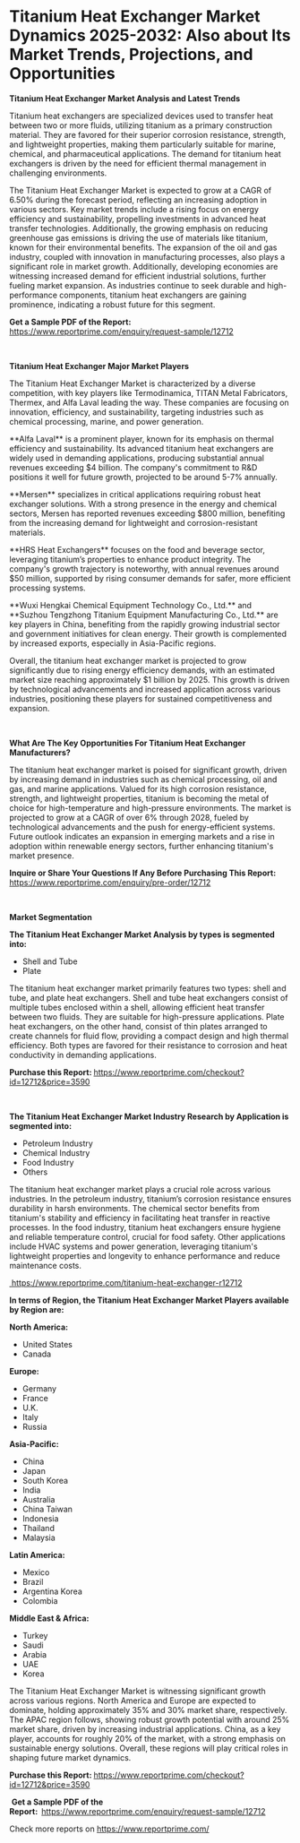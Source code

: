 <p><h1>Titanium Heat Exchanger Market Dynamics 2025-2032: Also about Its Market Trends, Projections, and Opportunities</h1></p><p><strong>Titanium Heat Exchanger Market Analysis and Latest Trends</strong></p>
<p><p>Titanium heat exchangers are specialized devices used to transfer heat between two or more fluids, utilizing titanium as a primary construction material. They are favored for their superior corrosion resistance, strength, and lightweight properties, making them particularly suitable for marine, chemical, and pharmaceutical applications. The demand for titanium heat exchangers is driven by the need for efficient thermal management in challenging environments.</p><p>The Titanium Heat Exchanger Market is expected to grow at a CAGR of 6.50% during the forecast period, reflecting an increasing adoption in various sectors. Key market trends include a rising focus on energy efficiency and sustainability, propelling investments in advanced heat transfer technologies. Additionally, the growing emphasis on reducing greenhouse gas emissions is driving the use of materials like titanium, known for their environmental benefits. The expansion of the oil and gas industry, coupled with innovation in manufacturing processes, also plays a significant role in market growth. Additionally, developing economies are witnessing increased demand for efficient industrial solutions, further fueling market expansion. As industries continue to seek durable and high-performance components, titanium heat exchangers are gaining prominence, indicating a robust future for this segment.</p></p>
<p><strong>Get a Sample PDF of the Report:&nbsp;</strong> <a href="https://www.reportprime.com/enquiry/request-sample/12712?utm_campaign=2470&utm_medium=2&utm_source=Github&utm_content=ia&utm_term=19032025&utm_id=titanium-heat-exchanger">https://www.reportprime.com/enquiry/request-sample/12712</a></p>
<p>&nbsp;</p>
<p><strong>Titanium Heat Exchanger Major Market Players</strong></p>
<p><p>The Titanium Heat Exchanger Market is characterized by a diverse competition, with key players like Termodinamica, TITAN Metal Fabricators, Thermex, and Alfa Laval leading the way. These companies are focusing on innovation, efficiency, and sustainability, targeting industries such as chemical processing, marine, and power generation.</p><p>**Alfa Laval** is a prominent player, known for its emphasis on thermal efficiency and sustainability. Its advanced titanium heat exchangers are widely used in demanding applications, producing substantial annual revenues exceeding $4 billion. The company's commitment to R&D positions it well for future growth, projected to be around 5-7% annually.</p><p>**Mersen** specializes in critical applications requiring robust heat exchanger solutions. With a strong presence in the energy and chemical sectors, Mersen has reported revenues exceeding $800 million, benefiting from the increasing demand for lightweight and corrosion-resistant materials.</p><p>**HRS Heat Exchangers** focuses on the food and beverage sector, leveraging titanium’s properties to enhance product integrity. The company's growth trajectory is noteworthy, with annual revenues around $50 million, supported by rising consumer demands for safer, more efficient processing systems.</p><p>**Wuxi Hengkai Chemical Equipment Technology Co., Ltd.** and **Suzhou Tengzhong Titanium Equipment Manufacturing Co., Ltd.** are key players in China, benefiting from the rapidly growing industrial sector and government initiatives for clean energy. Their growth is complemented by increased exports, especially in Asia-Pacific regions.</p><p>Overall, the titanium heat exchanger market is projected to grow significantly due to rising energy efficiency demands, with an estimated market size reaching approximately $1 billion by 2025. This growth is driven by technological advancements and increased application across various industries, positioning these players for sustained competitiveness and expansion.</p></p>
<p>&nbsp;</p>
<p><strong>What Are The Key Opportunities For Titanium Heat Exchanger Manufacturers?</strong></p>
<p><p>The titanium heat exchanger market is poised for significant growth, driven by increasing demand in industries such as chemical processing, oil and gas, and marine applications. Valued for its high corrosion resistance, strength, and lightweight properties, titanium is becoming the metal of choice for high-temperature and high-pressure environments. The market is projected to grow at a CAGR of over 6% through 2028, fueled by technological advancements and the push for energy-efficient systems. Future outlook indicates an expansion in emerging markets and a rise in adoption within renewable energy sectors, further enhancing titanium's market presence.</p></p>
<p><strong>Inquire or Share Your Questions If Any Before Purchasing This Report:</strong> <a href="https://www.reportprime.com/enquiry/pre-order/12712?utm_campaign=2470&utm_medium=2&utm_source=Github&utm_content=ia&utm_term=19032025&utm_id=titanium-heat-exchanger">https://www.reportprime.com/enquiry/pre-order/12712</a></p>
<p>&nbsp;</p>
<p><strong>Market Segmentation</strong></p>
<p><strong>The Titanium Heat Exchanger Market Analysis by types is segmented into:</strong></p>
<p><ul><li>Shell and Tube</li><li>Plate</li></ul></p>
<p><p>The titanium heat exchanger market primarily features two types: shell and tube, and plate heat exchangers. Shell and tube heat exchangers consist of multiple tubes enclosed within a shell, allowing efficient heat transfer between two fluids. They are suitable for high-pressure applications. Plate heat exchangers, on the other hand, consist of thin plates arranged to create channels for fluid flow, providing a compact design and high thermal efficiency. Both types are favored for their resistance to corrosion and heat conductivity in demanding applications.</p></p>
<p><strong>Purchase this Report:&nbsp;</strong><a href="https://www.reportprime.com/checkout?id=12712&price=3590&utm_campaign=2470&utm_medium=2&utm_source=Github&utm_content=ia&utm_term=19032025&utm_id=titanium-heat-exchanger">https://www.reportprime.com/checkout?id=12712&price=3590</a></p>
<p>&nbsp;</p>
<p><strong>The Titanium Heat Exchanger Market Industry Research by Application is segmented into:</strong></p>
<p><ul><li>Petroleum Industry</li><li>Chemical Industry</li><li>Food Industry</li><li>Others</li></ul></p>
<p><p>The titanium heat exchanger market plays a crucial role across various industries. In the petroleum industry, titanium’s corrosion resistance ensures durability in harsh environments. The chemical sector benefits from titanium's stability and efficiency in facilitating heat transfer in reactive processes. In the food industry, titanium heat exchangers ensure hygiene and reliable temperature control, crucial for food safety. Other applications include HVAC systems and power generation, leveraging titanium's lightweight properties and longevity to enhance performance and reduce maintenance costs.</p></p>
<p><a href="https://www.reportprime.com/titanium-heat-exchanger-r12712?utm_campaign=2470&utm_medium=2&utm_source=Github&utm_content=ia&utm_term=19032025&utm_id=titanium-heat-exchanger">&nbsp;https://www.reportprime.com/titanium-heat-exchanger-r12712</a></p>
<p><strong>In terms of Region, the Titanium Heat Exchanger Market Players available by Region are:</strong></p>
<p>
    <p> <strong> North America: </strong>
        <ul>
            <li>United States</li>
            <li>Canada</li>
        </ul>
        </p> 
    <p> <strong> Europe: </strong>
        <ul>
            <li>Germany</li>
            <li>France</li>
            <li>U.K.</li>
            <li>Italy</li>
            <li>Russia</li>
        </ul>
        </p> 
    <p> <strong> Asia-Pacific: </strong>
        <ul>
            <li>China</li>
            <li>Japan</li>
            <li>South Korea</li>
            <li>India</li>
            <li>Australia</li>
            <li>China Taiwan</li>
            <li>Indonesia</li>
            <li>Thailand</li>
            <li>Malaysia</li>
        </ul>
        </p> 
    <p> <strong> Latin America: </strong>
        <ul>
            <li>Mexico</li>
            <li>Brazil</li>
            <li>Argentina Korea</li>
            <li>Colombia</li>
        </ul>
        </p> 
    <p> <strong> Middle East & Africa: </strong>
        <ul>
            <li>Turkey</li>
            <li>Saudi</li>
            <li>Arabia</li>
            <li>UAE</li>
            <li>Korea</li>
        </ul>
    </p>
    </p>
<p><p>The Titanium Heat Exchanger Market is witnessing significant growth across various regions. North America and Europe are expected to dominate, holding approximately 35% and 30% market share, respectively. The APAC region follows, showing robust growth potential with around 25% market share, driven by increasing industrial applications. China, as a key player, accounts for roughly 20% of the market, with a strong emphasis on sustainable energy solutions. Overall, these regions will play critical roles in shaping future market dynamics.</p></p>
<p><strong>Purchase this Report: </strong><a href="https://www.reportprime.com/checkout?id=12712&price=3590&utm_campaign=2470&utm_medium=2&utm_source=Github&utm_content=ia&utm_term=19032025&utm_id=titanium-heat-exchanger">https://www.reportprime.com/checkout?id=12712&price=3590</a></p>
<p>&nbsp;<strong>Get a Sample PDF of the Report:&nbsp;&nbsp;</strong><a href="https://www.reportprime.com/enquiry/request-sample/12712?utm_campaign=2470&utm_medium=2&utm_source=Github&utm_content=ia&utm_term=19032025&utm_id=titanium-heat-exchanger">https://www.reportprime.com/enquiry/request-sample/12712</a></p>
<p><strong></strong></p>
<p>Check more reports on <a href="https://www.reportprime.com/?utm_campaign=2470&utm_medium=2&utm_source=Github&utm_content=ia&utm_term=19032025&utm_id=titanium-heat-exchanger">https://www.reportprime.com/</a></p>